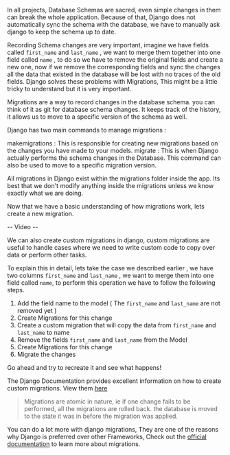 In all projects, Database Schemas are sacred, even simple changes in them can break the whole application. Because of that, Django does not automatically sync the schema with the database, we have to manually ask django to keep the schema up to date.

Recording Schema changes are very important, imagine we have fields called `first_name` and `last_name` , we want to merge them together into one field called `name` , to do so we have to remove the original fields and create a new one, now if we remove the corresponding fields and sync the changes all the data that existed in the database will be lost with no traces of the old fields. Django solves these problems with Migrations, This might be a little tricky to understand but it is very important.

Migrations are a way to record changes in the database schema. you can think of it as git for database schema changes. It keeps track of the history, it allows us to move to a specific version of the schema as well.

Django has two main commands to manage migrations :

makemigrations : This is responsible for creating new migrations based on the changes you have made to your models.
migrate : This is when Django actually performs the schema changes in the Database. This command can also be used to move to a specific migration version.

All migrations in Django exist within the migrations folder inside the app. Its best that we don't modify anything inside the migrations unless we know exactly what we are doing.

Now that we have a basic understanding of how migrations work, lets create a new migration.

-- Video --

We can also create custom migrations in django, custom migrations are useful to handle cases where we need to write custom code to copy over data or perform other tasks.

To explain this in detail, lets take the case we described earlier , we have two columns `first_name` and `last_name` , we want to merge them into one field called `name`, to perform this operation we have to follow the following steps.

1. Add the field name to the model ( The `first_name` and `last_name` are not removed yet )
2. Create Migrations for this change
3. Create a custom migration that will copy the data from `first_name` and `last_name` to name
4. Remove the fields `first_name` and `last_name` from the Model
5. Create Migrations for this change
6. Migrate the changes

Go ahead and try to recreate it and see what happens!

The Django Documentation provides excellent information on how to create custom migrations. View them [here](https://docs.djangoproject.com/en/3.2/topics/migrations/#data-migrations)

> Migrations are atomic in nature, ie if one change fails to be performed, all the migrations are rolled back. the database is moved to the state it was in before the migration was applied.

You can do a lot more with django migrations, They are one of the reasons why Django is preferred over other Frameworks, Check out the [official documentation](https://docs.djangoproject.com/en/3.2/topics/migrations/) to learn more about migrations.
